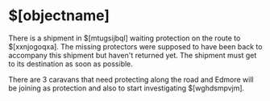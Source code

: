 # $[objectname]

There is a shipment in $[mtugsijbql] waiting protection on the route to $[xxnjogoqxa]. The missing protectors were supposed to have been back to accompany this shipment but haven't returned yet. The shipment must get to its destination as soon as possible.

There are 3 caravans that need protecting along the road and Edmore will be joining as protection and also to start investigating $[wghdsmpvjm].